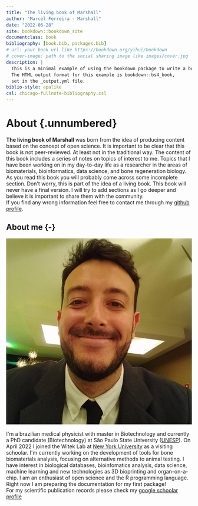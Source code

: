 ```yaml
---
title: "The living book of Marshall"
author: "Marcel Ferreira - Marshall"
date: "2022-06-28"
site: bookdown::bookdown_site
documentclass: book
bibliography: [book.bib, packages.bib]
# url: your book url like https://bookdown.org/yihui/bookdown
# cover-image: path to the social sharing image like images/cover.jpg
description: |
  This is a minimal example of using the bookdown package to write a book.
  The HTML output format for this example is bookdown::bs4_book,
  set in the _output.yml file.
biblio-style: apalike
csl: chicago-fullnote-bibliography.csl
---
```


# About {.unnumbered}

**The living book of Marshall** was born from the idea of producing content based on the concept of open science. It is important to be clear that this book is not peer-reviewed. At least not in the traditional way. The content of this book includes a series of notes on topics of interest to me. Topics that I have been working on in my day-to-day life as a researcher in the areas of biomaterials, bioinformatics, data science, and bone regeneration biology.\
As you read this book you will probably come across some incomplete section. Don't worry, this is part of the idea of a living book. This book will never have a final version. I will try to add sections as I go deeper and believe it is important to share them with the community.\
If you find any wrong information feel free to contact me through my [github profile](https://github.com/marceelrf#-ask-me-anything).

## About me {-}

![It's mee!](images/marshall.jpg)

I'm a brazilian medical physicist with master in Biotechnology and currently a PhD candidate (Biotechnology) at São Paulo State University ([UNESP](https://unesp.br/)). On April 2022 I joined the Witek Lab at [New York University](https://www.nyu.edu/) as a visiting schoolar. I'm currently working on the development of tools for bone biomaterials analysis, focusing on alternative methods to animal testing. I have interest in biological databases, bioinfomatics analysis, data science, machine learning and new technologies as 3D bioprinting and organ-on-a-chip. I am an enthusiast of open science and the R programming language. Right now I am preparing the documentation for my first package!\
For my scientific publication records please check my [google schoolar profile](https://scholar.google.com.br/citations?user=lS42GYwAAAAJ&hl=pt-BR)



